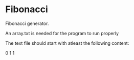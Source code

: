 # Fibonacci
Fibonacci generator.

An array.txt is needed for the program to run properly

The text file should start with atleast the following content:

0
1
1
